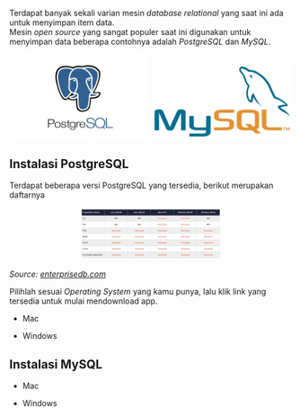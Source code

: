 Terdapat banyak sekali varian mesin *database relational* yang saat ini ada untuk menyimpan item data.<br/>
Mesin *open source* yang sangat populer saat ini digunakan untuk menyimpan data beberapa contohnya adalah *PostgreSQL* dan *MySQL*.
<p align="center">
<img src="/Images/postgre-img.jpg" width="250" />
<img src="/Images/mysql-img.jpg" width="250" />
</p> 

## Instalasi PostgreSQL
Terdapat beberapa versi PostgreSQL yang tersedia, berikut merupakan daftarnya 
<p align="center">
<img src="/Images/postgres-version-selection.png" width="250" />

*Source: [enterprisedb.com](https://www.enterprisedb.com/downloads/postgres-postgresql-downloads)*
</p> 

Pilihlah sesuai *Operating System* yang kamu punya, lalu klik link yang tersedia untuk mulai mendownload app.

* Mac <br/>


* Windows <br/>

## Instalasi MySQL

* Mac <br/>


* Windows <br/>



